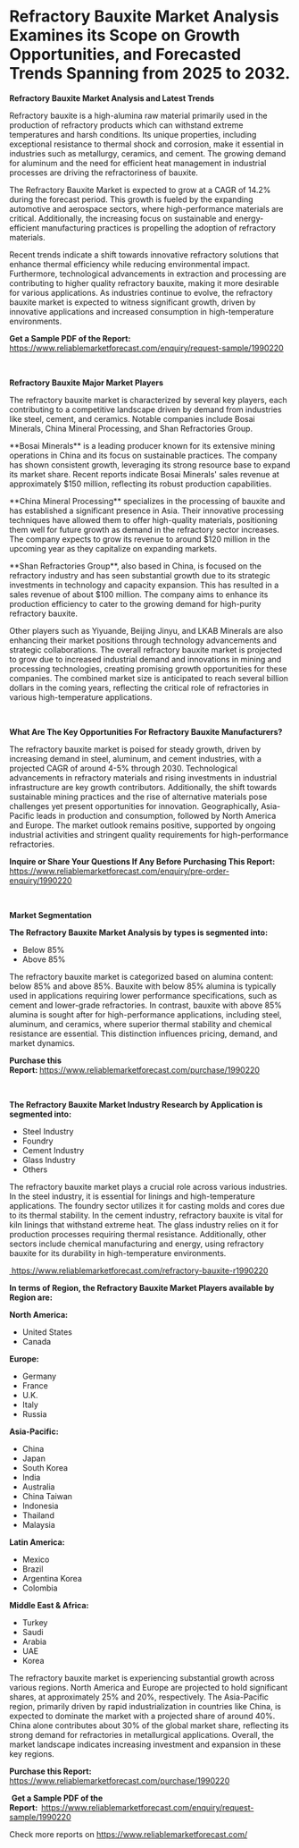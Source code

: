 <p><h1>Refractory Bauxite Market Analysis Examines its Scope on Growth Opportunities, and Forecasted Trends Spanning from 2025 to 2032.</h1></p><p><strong>Refractory Bauxite Market Analysis and Latest Trends</strong></p>
<p><p>Refractory bauxite is a high-alumina raw material primarily used in the production of refractory products which can withstand extreme temperatures and harsh conditions. Its unique properties, including exceptional resistance to thermal shock and corrosion, make it essential in industries such as metallurgy, ceramics, and cement. The growing demand for aluminum and the need for efficient heat management in industrial processes are driving the refractoriness of bauxite.</p><p>The Refractory Bauxite Market is expected to grow at a CAGR of 14.2% during the forecast period. This growth is fueled by the expanding automotive and aerospace sectors, where high-performance materials are critical. Additionally, the increasing focus on sustainable and energy-efficient manufacturing practices is propelling the adoption of refractory materials. </p><p>Recent trends indicate a shift towards innovative refractory solutions that enhance thermal efficiency while reducing environmental impact. Furthermore, technological advancements in extraction and processing are contributing to higher quality refractory bauxite, making it more desirable for various applications. As industries continue to evolve, the refractory bauxite market is expected to witness significant growth, driven by innovative applications and increased consumption in high-temperature environments.</p></p>
<p><strong>Get a Sample PDF of the Report:&nbsp;</strong> <a href="https://www.reliablemarketforecast.com/enquiry/request-sample/1990220?utm_campaign=2320&utm_medium=2&utm_source=Github&utm_content=ia&utm_term=01042025&utm_id=refractory-bauxite">https://www.reliablemarketforecast.com/enquiry/request-sample/1990220</a></p>
<p>&nbsp;</p>
<p><strong>Refractory Bauxite Major Market Players</strong></p>
<p><p>The refractory bauxite market is characterized by several key players, each contributing to a competitive landscape driven by demand from industries like steel, cement, and ceramics. Notable companies include Bosai Minerals, China Mineral Processing, and Shan Refractories Group.</p><p>**Bosai Minerals** is a leading producer known for its extensive mining operations in China and its focus on sustainable practices. The company has shown consistent growth, leveraging its strong resource base to expand its market share. Recent reports indicate Bosai Minerals' sales revenue at approximately $150 million, reflecting its robust production capabilities.</p><p>**China Mineral Processing** specializes in the processing of bauxite and has established a significant presence in Asia. Their innovative processing techniques have allowed them to offer high-quality materials, positioning them well for future growth as demand in the refractory sector increases. The company expects to grow its revenue to around $120 million in the upcoming year as they capitalize on expanding markets.</p><p>**Shan Refractories Group**, also based in China, is focused on the refractory industry and has seen substantial growth due to its strategic investments in technology and capacity expansion. This has resulted in a sales revenue of about $100 million. The company aims to enhance its production efficiency to cater to the growing demand for high-purity refractory bauxite.</p><p>Other players such as Yiyuande, Beijing Jinyu, and LKAB Minerals are also enhancing their market positions through technology advancements and strategic collaborations. The overall refractory bauxite market is projected to grow due to increased industrial demand and innovations in mining and processing technologies, creating promising growth opportunities for these companies. The combined market size is anticipated to reach several billion dollars in the coming years, reflecting the critical role of refractories in various high-temperature applications.</p></p>
<p>&nbsp;</p>
<p><strong>What Are The Key Opportunities For Refractory Bauxite Manufacturers?</strong></p>
<p><p>The refractory bauxite market is poised for steady growth, driven by increasing demand in steel, aluminum, and cement industries, with a projected CAGR of around 4-5% through 2030. Technological advancements in refractory materials and rising investments in industrial infrastructure are key growth contributors. Additionally, the shift towards sustainable mining practices and the rise of alternative materials pose challenges yet present opportunities for innovation. Geographically, Asia-Pacific leads in production and consumption, followed by North America and Europe. The market outlook remains positive, supported by ongoing industrial activities and stringent quality requirements for high-performance refractories.</p></p>
<p><strong>Inquire or Share Your Questions If Any Before Purchasing This Report:</strong> <a href="https://www.reliablemarketforecast.com/enquiry/pre-order-enquiry/1990220?utm_campaign=2320&utm_medium=2&utm_source=Github&utm_content=ia&utm_term=01042025&utm_id=refractory-bauxite">https://www.reliablemarketforecast.com/enquiry/pre-order-enquiry/1990220</a></p>
<p>&nbsp;</p>
<p><strong>Market Segmentation</strong></p>
<p><strong>The Refractory Bauxite Market Analysis by types is segmented into:</strong></p>
<p><ul><li>Below 85%</li><li>Above 85%</li></ul></p>
<p><p>The refractory bauxite market is categorized based on alumina content: below 85% and above 85%. Bauxite with below 85% alumina is typically used in applications requiring lower performance specifications, such as cement and lower-grade refractories. In contrast, bauxite with above 85% alumina is sought after for high-performance applications, including steel, aluminum, and ceramics, where superior thermal stability and chemical resistance are essential. This distinction influences pricing, demand, and market dynamics.</p></p>
<p><strong>Purchase this Report:&nbsp;</strong><a href="https://www.reliablemarketforecast.com/purchase/1990220?utm_campaign=2320&utm_medium=2&utm_source=Github&utm_content=ia&utm_term=01042025&utm_id=refractory-bauxite">https://www.reliablemarketforecast.com/purchase/1990220</a></p>
<p>&nbsp;</p>
<p><strong>The Refractory Bauxite Market Industry Research by Application is segmented into:</strong></p>
<p><ul><li>Steel Industry</li><li>Foundry</li><li>Cement Industry</li><li>Glass Industry</li><li>Others</li></ul></p>
<p><p>The refractory bauxite market plays a crucial role across various industries. In the steel industry, it is essential for linings and high-temperature applications. The foundry sector utilizes it for casting molds and cores due to its thermal stability. In the cement industry, refractory bauxite is vital for kiln linings that withstand extreme heat. The glass industry relies on it for production processes requiring thermal resistance. Additionally, other sectors include chemical manufacturing and energy, using refractory bauxite for its durability in high-temperature environments.</p></p>
<p><a href="https://www.reliablemarketforecast.com/refractory-bauxite-r1990220?utm_campaign=2320&utm_medium=2&utm_source=Github&utm_content=ia&utm_term=01042025&utm_id=refractory-bauxite">&nbsp;https://www.reliablemarketforecast.com/refractory-bauxite-r1990220</a></p>
<p><strong>In terms of Region, the Refractory Bauxite Market Players available by Region are:</strong></p>
<p>
    <p> <strong> North America: </strong>
        <ul>
            <li>United States</li>
            <li>Canada</li>
        </ul>
        </p> 
    <p> <strong> Europe: </strong>
        <ul>
            <li>Germany</li>
            <li>France</li>
            <li>U.K.</li>
            <li>Italy</li>
            <li>Russia</li>
        </ul>
        </p> 
    <p> <strong> Asia-Pacific: </strong>
        <ul>
            <li>China</li>
            <li>Japan</li>
            <li>South Korea</li>
            <li>India</li>
            <li>Australia</li>
            <li>China Taiwan</li>
            <li>Indonesia</li>
            <li>Thailand</li>
            <li>Malaysia</li>
        </ul>
        </p> 
    <p> <strong> Latin America: </strong>
        <ul>
            <li>Mexico</li>
            <li>Brazil</li>
            <li>Argentina Korea</li>
            <li>Colombia</li>
        </ul>
        </p> 
    <p> <strong> Middle East & Africa: </strong>
        <ul>
            <li>Turkey</li>
            <li>Saudi</li>
            <li>Arabia</li>
            <li>UAE</li>
            <li>Korea</li>
        </ul>
    </p>
    </p>
<p><p>The refractory bauxite market is experiencing substantial growth across various regions. North America and Europe are projected to hold significant shares, at approximately 25% and 20%, respectively. The Asia-Pacific region, primarily driven by rapid industrialization in countries like China, is expected to dominate the market with a projected share of around 40%. China alone contributes about 30% of the global market share, reflecting its strong demand for refractories in metallurgical applications. Overall, the market landscape indicates increasing investment and expansion in these key regions.</p></p>
<p><strong>Purchase this Report: </strong><a href="https://www.reliablemarketforecast.com/purchase/1990220?utm_campaign=2320&utm_medium=2&utm_source=Github&utm_content=ia&utm_term=01042025&utm_id=refractory-bauxite">https://www.reliablemarketforecast.com/purchase/1990220</a></p>
<p>&nbsp;<strong>Get a Sample PDF of the Report:&nbsp;&nbsp;</strong><a href="https://www.reliablemarketforecast.com/enquiry/request-sample/1990220?utm_campaign=2320&utm_medium=2&utm_source=Github&utm_content=ia&utm_term=01042025&utm_id=refractory-bauxite">https://www.reliablemarketforecast.com/enquiry/request-sample/1990220</a></p>
<p><strong></strong></p>
<p>Check more reports on <a href="https://www.reliablemarketforecast.com/?utm_campaign=2320&utm_medium=2&utm_source=Github&utm_content=ia&utm_term=01042025&utm_id=refractory-bauxite">https://www.reliablemarketforecast.com/</a></p>
